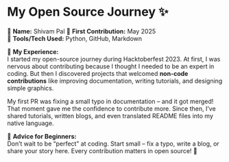 # My Open Source Journey ✨

👤 **Name:** Shivam Pal
📅 **First Contribution:** May 2025  
🔧 **Tools/Tech Used:** Python, GitHub, Markdown  

🌟 **My Experience:**  
I started my open-source journey during Hacktoberfest 2023. At first, I was nervous about contributing because I thought I needed to be an expert in coding. But then I discovered projects that welcomed **non-code contributions** like improving documentation, writing tutorials, and designing simple graphics.  

My first PR was fixing a small typo in documentation – and it got merged! That moment gave me the confidence to contribute more. Since then, I’ve shared tutorials, written blogs, and even translated README files into my native language.  

📌 **Advice for Beginners:**  
Don’t wait to be “perfect” at coding. Start small – fix a typo, write a blog, or share your story here. Every contribution matters in open source! 🚀
